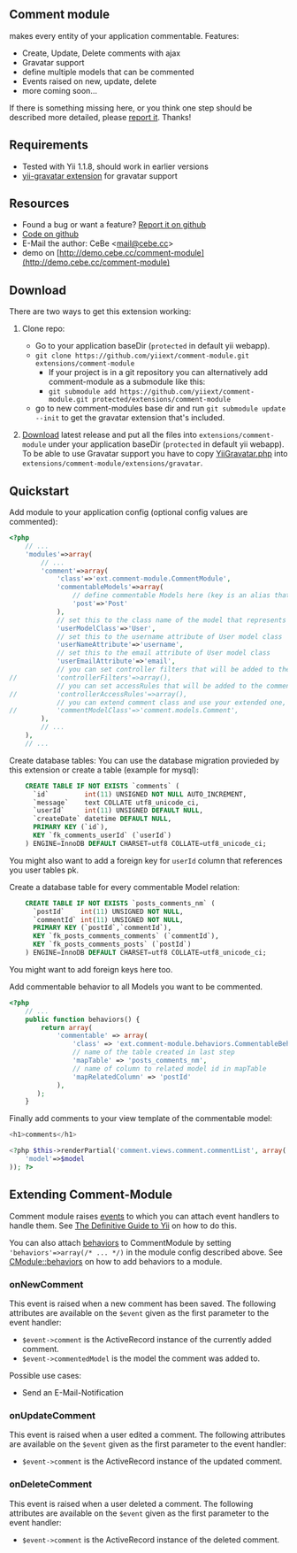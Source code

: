 Comment module
--------------

makes every entity of your application commentable.
Features:

* Create, Update, Delete comments with ajax
* Gravatar support
* define multiple models that can be commented
* Events raised on new, update, delete
* more coming soon...

If there is something missing here, or you think one step should be described more detailed,
please [report it](https://github.com/yiiext/comment-module/issues/new). Thanks!

Requirements
------------

* Tested with Yii 1.1.8, should work in earlier versions
* [yii-gravatar extension](https://github.com/malyshev/yii-gravatar) for gravatar support

Resources
---------

* Found a bug or want a feature? [Report it on github](https://github.com/yiiext/comment-module/issues)
* [Code on github](https://github.com/yiiext/comment-module)
* E-Mail the author: CeBe <[mail@cebe.cc](mailto:mail@cebe.cc)>
* demo on [http://demo.cebe.cc/comment-module](http://demo.cebe.cc/comment-module)

Download
--------

There are two ways to get this extension working:

1. Clone repo:
   * Go to your application baseDir (`protected` in default yii webapp).
   * `git clone https://github.com/yiiext/comment-module.git extensions/comment-module`
     * If your project is in a git repository you can alternatively add comment-module as a submodule like this:
     * `git submodule add https://github.com/yiiext/comment-module.git protected/extensions/comment-module`
   * go to new comment-modules base dir and run
     `git submodule update --init` to get the gravatar extension that's included.

2. [Download](https://github.com/yiiext/comment-module/tags) latest release and put all the files into
   `extensions/comment-module` under your application baseDir (`protected` in default yii webapp).
   To be able to use Gravatar support you have to copy [YiiGravatar.php](https://github.com/malyshev/yii-gravatar/tree/master/yii-gravatar)
   into `extensions/comment-module/extensions/gravatar`.

Quickstart
----------

Add module to your application config (optional config values are commented):

~~~php
<?php
    // ...
    'modules'=>array(
        // ...
        'comment'=>array(
            'class'=>'ext.comment-module.CommentModule',
            'commentableModels'=>array(
                // define commentable Models here (key is an alias that must be lower case, value is the model class name)
                'post'=>'Post'
            ),
            // set this to the class name of the model that represents your users
            'userModelClass'=>'User',
            // set this to the username attribute of User model class
            'userNameAttribute'=>'username',
            // set this to the email attribute of User model class
            'userEmailAttribute'=>'email',
            // you can set controller filters that will be added to the comment controller {@see CController::filters()}
//          'controllerFilters'=>array(),
            // you can set accessRules that will be added to the comment controller {@see CController::accessRules()}
//          'controllerAccessRules'=>array(),
            // you can extend comment class and use your extended one, set path alias here
//	        'commentModelClass'=>'comment.models.Comment',
        ),
        // ...
    ),
    // ...
~~~

Create database tables:
You can use the database migration provieded by this extension or create a table (example for mysql):

~~~sql
    CREATE TABLE IF NOT EXISTS `comments` (
      `id`         int(11) UNSIGNED NOT NULL AUTO_INCREMENT,
      `message`    text COLLATE utf8_unicode_ci,
      `userId`     int(11) UNSIGNED DEFAULT NULL,
      `createDate` datetime DEFAULT NULL,
      PRIMARY KEY (`id`),
      KEY `fk_comments_userId` (`userId`)
    ) ENGINE=InnoDB DEFAULT CHARSET=utf8 COLLATE=utf8_unicode_ci;
~~~
You might also want to add a foreign key for `userId` column that references you user tables pk.

Create a database table for every commentable Model relation:

~~~sql
    CREATE TABLE IF NOT EXISTS `posts_comments_nm` (
      `postId`    int(11) UNSIGNED NOT NULL,
      `commentId` int(11) UNSIGNED NOT NULL,
      PRIMARY KEY (`postId`,`commentId`),
      KEY `fk_posts_comments_comments` (`commentId`),
      KEY `fk_posts_comments_posts` (`postId`)
    ) ENGINE=InnoDB DEFAULT CHARSET=utf8 COLLATE=utf8_unicode_ci;
~~~
You might want to add foreign keys here too.

Add commentable behavior to all Models you want to be commented.

~~~php
<?php
    // ...
    public function behaviors() {
        return array(
            'commentable' => array(
                'class' => 'ext.comment-module.behaviors.CommentableBehavior',
                // name of the table created in last step
                'mapTable' => 'posts_comments_nm',
                // name of column to related model id in mapTable
                'mapRelatedColumn' => 'postId'
            ),
       );
    }
~~~

Finally add comments to your view template of the commentable model:

~~~php
<h1>comments</h1>

<?php $this->renderPartial('comment.views.comment.commentList', array(
	'model'=>$model
)); ?>
~~~


Extending Comment-Module
------------------------

Comment module raises [events](http://www.yiiframework.com/doc/guide/1.1/en/basics.component#component-event)
to which you can attach event handlers to handle them.
See [The Definitive Guide to Yii](http://www.yiiframework.com/doc/guide/1.1/en/basics.component#component-event) on how to do this.

You can also attach [behaviors](http://www.yiiframework.com/doc/guide/1.1/en/basics.component#component-behavior)
to CommentModule by setting `'behaviors'=>array(/* ... */)` in the module config described above.
See [CModule::behaviors](http://www.yiiframework.com/doc/api/1.1/CModule#behaviors-detail) on how to add behaviors to a module.

### onNewComment

This event is raised when a new comment has been saved.
The following attributes are available on the `$event` given as the first parameter to the event handler:

* `$event->comment` is the ActiveRecord instance of the currently added comment.
* `$event->commentedModel` is the model the comment was added to.

Possible use cases:

* Send an E-Mail-Notification

### onUpdateComment

This event is raised when a user edited a comment.
The following attributes are available on the `$event` given as the first parameter to the event handler:

* `$event->comment` is the ActiveRecord instance of the updated comment.

### onDeleteComment

This event is raised when a user deleted a comment.
The following attributes are available on the `$event` given as the first parameter to the event handler:

* `$event->comment` is the ActiveRecord instance of the deleted comment.

